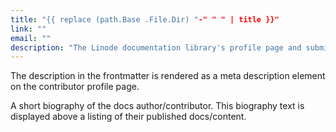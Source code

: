 ```yaml
---
title: "{{ replace (path.Base .File.Dir) "-" " " | title }}"
link: ""
email: ""
description: "The Linode documentation library's profile page and submission listing for {{ replace (path.Base .File.Dir) "-" " " | title }}"
---
```


<!--
Use this archetype to add biographical information to a contributor's profile page in the /docs/contributors/ directory. For example:

    hugo new -k authorpage contributors/firstname-lastname/_index.md

Guides are associated to a contributor's profile page by setting the `contributors` and potentally `authors` parameters in a guide's frontmatter. If a contributor's name is `FirstName LastName`, then the markdown file for their contributor page should be located at `docs/contributors/firstname-lastname/_index.md`. To be attributed as an author for a particular guide, the contributor's name should be listed in both the `authors` and `contributors` arrays for that guide. To be attributed as a general contributor for that guide, the contributor's name should only be listed in `contributors'.

authors: ["FirstName LastName"]
contributors: ["FirstName LastName"]

The link frontmatter should be a link to the contributor's website (or GitHub profile or something else if they prefer). The link and email frontmatter are optional.
-->

The description in the frontmatter is rendered as a meta description element on the contributor profile page.

A short biography of the docs author/contributor. This biography text is displayed above a listing of their published docs/content.